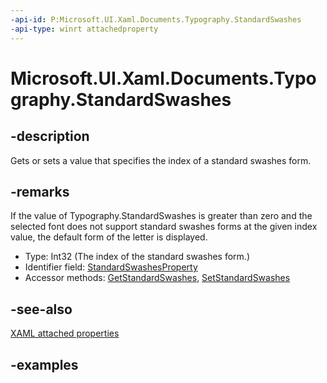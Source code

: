 ```yaml
---
-api-id: P:Microsoft.UI.Xaml.Documents.Typography.StandardSwashes
-api-type: winrt attachedproperty
---
```


# Microsoft.UI.Xaml.Documents.Typography.StandardSwashes

<!--
see GetStandardSwashes, and SetStandardSwashes
-->

## -description

Gets or sets a value that specifies the index of a standard swashes form.

## -remarks

If the value of Typography.StandardSwashes is greater than zero and the selected font does not support standard swashes forms at the given index value, the default form of the letter is displayed.

<ul><li>Type: Int32 (The index of the standard swashes form.)</li><li>Identifier field: <a href="/uwp/api/windows.ui.xaml.documents.typography.standardswashesproperty">StandardSwashesProperty</a></li><li>Accessor methods: <a href="/uwp/api/windows.ui.xaml.documents.typography.getstandardswashes">GetStandardSwashes</a>, <a href="/uwp/api/windows.ui.xaml.documents.typography.setstandardswashes">SetStandardSwashes</a></li></ul>

## -see-also

[XAML attached properties](/windows/uwp/xaml-platform/attached-properties-overview)

## -examples


